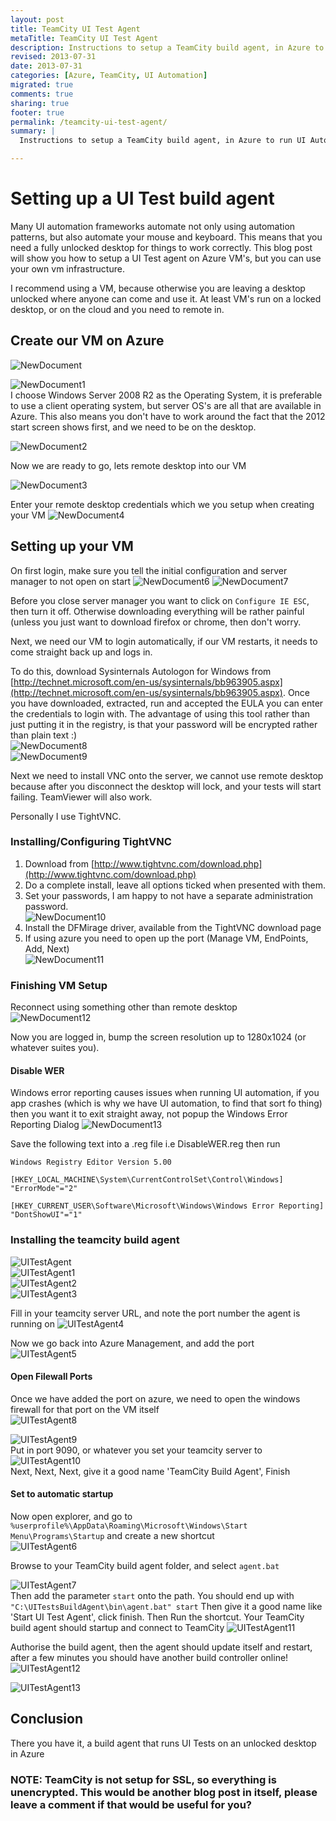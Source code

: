 ```yaml
---
layout: post
title: TeamCity UI Test Agent
metaTitle: TeamCity UI Test Agent
description: Instructions to setup a TeamCity build agent, in Azure to run UI Automation Tests
revised: 2013-07-31
date: 2013-07-31
categories: [Azure, TeamCity, UI Automation]
migrated: true
comments: true
sharing: true
footer: true
permalink: /teamcity-ui-test-agent/
summary: | 
  Instructions to setup a TeamCity build agent, in Azure to run UI Automation Tests

---
```

# Setting up a UI Test build agent
Many UI automation frameworks automate not only using automation patterns, but also automate your mouse and keyboard. 
This means that you need a fully unlocked desktop for things to work correctly. This blog post will show you how to setup a UI Test agent on Azure VM's, but you can use your own vm infrastructure. 

I recommend using a VM, because otherwise you are leaving a desktop unlocked where anyone can come and use it. At least VM's run on a locked desktop, or on the cloud and you need to remote in.
<!-- more -->
## Create our VM on Azure

![NewDocument](/assets/posts/2013-07-31-teamcity-ui-test-agent/SettingupUITestAgent_635109042213761250.png)

![NewDocument1](/assets/posts/2013-07-31-teamcity-ui-test-agent/SettingupUITestAgent1_635109042218761250.png)  
I choose Windows Server 2008 R2 as the Operating System, it is preferable to use a client operating system, but server OS's are all that are available in Azure. This also means you don't have to work around the fact that the 2012 start screen shows first, and we need to be on the desktop. 

![NewDocument2](/assets/posts/2013-07-31-teamcity-ui-test-agent/SettingupUITestAgent2_635109042222198750.png)

Now we are ready to go, lets remote desktop into our VM

![NewDocument3](/assets/posts/2013-07-31-teamcity-ui-test-agent/SettingupUITestAgent3_635109042225792500.png)

Enter your remote desktop credentials which we you setup when creating your VM
![NewDocument4](/assets/posts/2013-07-31-teamcity-ui-test-agent/SettingupUITestAgent4_635109042229230000.png)

## Setting up your VM
On first login, make sure you tell the initial configuration and server manager to not open on start
![NewDocument6](/assets/posts/2013-07-31-teamcity-ui-test-agent/SettingupUITestAgent6_635109042232667500.png)
![NewDocument7](/assets/posts/2013-07-31-teamcity-ui-test-agent/SettingupUITestAgent7_635109042236105000.png)

Before you close server manager you want to click on `Configure IE ESC`, then turn it off. Otherwise downloading everything will be rather painful (unless you just want to download firefox or chrome, then don't worry.

Next, we need our VM to login automatically, if our VM restarts, it needs to come straight back up and logs in.

To do this, download Sysinternals Autologon for Windows from [http://technet.microsoft.com/en-us/sysinternals/bb963905.aspx](http://technet.microsoft.com/en-us/sysinternals/bb963905.aspx). Once you have downloaded, extracted, run and accepted the EULA you can enter the credentials to login with.
The advantage of using this tool rather than just putting it in the registry, is that your password will be encrypted rather than plain text :)  
![NewDocument8](/assets/posts/2013-07-31-teamcity-ui-test-agent/SettingupUITestAgent8_635109042239542500.png)  
![NewDocument9](/assets/posts/2013-07-31-teamcity-ui-test-agent/SettingupUITestAgent9_635109042242980000.png)

Next we need to install VNC onto the server, we cannot use remote desktop because after you disconnect the desktop will lock, and your tests will start failing.
TeamViewer will also work.

Personally I use TightVNC.

### Installing/Configuring TightVNC
1. Download from [http://www.tightvnc.com/download.php](http://www.tightvnc.com/download.php)
1. Do a complete install, leave all options ticked when presented with them.
1. Set your passwords, I am happy to not have a separate administration password.  
![NewDocument10](/assets/posts/2013-07-31-teamcity-ui-test-agent/SettingupUITestAgent10_635109042246417500.png)
1. Install the DFMirage driver, available from the TightVNC download page
1. If using azure you need to open up the port (Manage VM, EndPoints, Add, Next)  
![NewDocument11](/assets/posts/2013-07-31-teamcity-ui-test-agent/SettingupUITestAgent11_635109042249855000.png)

### Finishing VM Setup
Reconnect using something other than remote desktop  
![NewDocument12](/assets/posts/2013-07-31-teamcity-ui-test-agent/SettingupUITestAgent12_635109042253292500.png)

Now you are logged in, bump the screen resolution up to 1280x1024 (or whatever suites you).

#### Disable WER
Windows error reporting causes issues when running UI automation, if you app crashes (which is why we have UI automation, to find that sort fo thing) then you want it to exit straight away, not popup the Windows Error Reporting Dialog
![NewDocument13](/assets/posts/2013-07-31-teamcity-ui-test-agent/SettingupUITestAgent13_635109042256730000.png)

Save the following text into a .reg file i.e DisableWER.reg then run

	Windows Registry Editor Version 5.00
	 
	[HKEY_LOCAL_MACHINE\System\CurrentControlSet\Control\Windows]
	"ErrorMode"="2"
	 
	[HKEY_CURRENT_USER\Software\Microsoft\Windows\Windows Error Reporting]
	"DontShowUI"="1"

### Installing the teamcity build agent
![UITestAgent](/assets/posts/2013-07-31-teamcity-ui-test-agent/UITestAgent_635109042263761250.png)  
![UITestAgent1](/assets/posts/2013-07-31-teamcity-ui-test-agent/UITestAgent1_635109042267198750.png)  
![UITestAgent2](/assets/posts/2013-07-31-teamcity-ui-test-agent/UITestAgent2_635109042273605000.png)  
![UITestAgent3](/assets/posts/2013-07-31-teamcity-ui-test-agent/UITestAgent3_635109042290480000.png)  

Fill in your teamcity server URL, and note the port number the agent is running on
![UITestAgent4](/assets/posts/2013-07-31-teamcity-ui-test-agent/UITestAgent4_635109042304073750.png)  

Now we go back into Azure Management, and add the port  
![UITestAgent5](/assets/posts/2013-07-31-teamcity-ui-test-agent/UITestAgent5_635109042307511250.png)  

#### Open Filewall Ports
Once we have added the port on azure, we need to open the windows firewall for that port on the VM itself  
![UITestAgent8](/assets/posts/2013-07-31-teamcity-ui-test-agent/UITestAgent8_635109042326886250.png)

![UITestAgent9](/assets/posts/2013-07-31-teamcity-ui-test-agent/UITestAgent9_635109042330480000.png)  
Put in port 9090, or whatever you set your teamcity server to  
![UITestAgent10](/assets/posts/2013-07-31-teamcity-ui-test-agent/UITestAgent10_635109042341573750.png)  
Next, Next, Next, give it a good name 'TeamCity Build Agent', Finish

#### Set to automatic startup
Now open explorer, and go to `%userprofile%\AppData\Roaming\Microsoft\Windows\Start Menu\Programs\Startup` and create a new shortcut  
![UITestAgent6](/assets/posts/2013-07-31-teamcity-ui-test-agent/UITestAgent6_635109042366730000.png)

Browse to your TeamCity build agent folder, and select `agent.bat`

![UITestAgent7](/assets/posts/2013-07-31-teamcity-ui-test-agent/UITestAgent7_635109042381730000.png)  
Then add the parameter `start` onto the path. You should end up with
`"C:\UITestsBuildAgent\bin\agent.bat" start`
Then give it a good name like 'Start UI Test Agent', click finish. Then Run the shortcut. Your TeamCity build agent should startup and connect to TeamCity
![UITestAgent11](/assets/posts/2013-07-31-teamcity-ui-test-agent/UITestAgent11_635109042385167500.png)

Authorise the build agent, then the agent should update itself and restart, after a few minutes you should have another build controller online!
![UITestAgent12](/assets/posts/2013-07-31-teamcity-ui-test-agent/UITestAgent12_635109042398448750.png)

![UITestAgent13](/assets/posts/2013-07-31-teamcity-ui-test-agent/UITestAgent13_635109042408292500.png)

## Conclusion
There you have it, a build agent that runs UI Tests on an unlocked desktop in Azure

### NOTE: TeamCity is not setup for SSL, so everything is unencrypted. This would be another blog post in itself, please leave a comment if that would be useful for you?